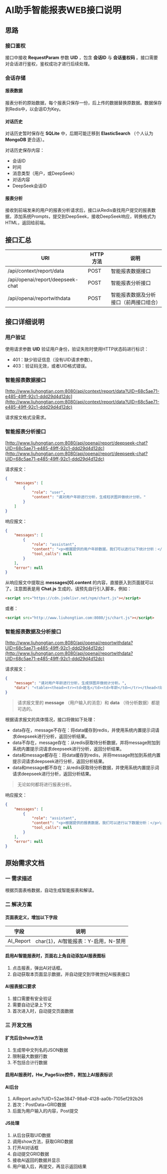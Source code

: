 # AI助手智能报表WEB接口说明

## 思路

### 接口鉴权

接口中接收 **RequestParam** 参数 **UID** ，包含 **会话ID** 与 **会话鉴权码** 。接口需要对会话进行鉴权，鉴权成功才进行后续处理。

### 会话存储

#### 报表数据

报表分析的原始数据，每个报表只保存一份，后上传的数据替换原数据。数据保存到Redis中，以会话ID为Key。

#### 对话历史

对话历史暂时保存在 **SQLite** 中，后期可能迁移到 **ElasticSearch** （个人认为 **MongoDB** 更合适）。

对话历史保存内容：

- 会话ID
- 时间
- 消息类型（用户，或DeepSeek）
- 对话内容
- DeepSeek会话ID

#### 报表分析

接收到前端发来的用户的报表分析请求后，接口从Redis查找用户提交的报表数据，添加系统Prompts，提交到DeepSeek，接收DeepSeek响应，转换格式为HTML，返回给前端。

## 接口汇总

|URI|HTTP方法|说明|
|---|---|---|
|/api/context/report/data|POST|智能报表数据接口|
|/api/openai/report/deepseek-chat|POST|智能报表分析接口|
|/api/openai/reportwithdata|POST|智能报表数据及分析接口（前两接口组合）|

## 接口详细说明

### 用户验证

使用请求参数 **UID** 验证用户身份，验证失败时使用HTTP状态码进行标识：

- 401：缺少验证信息（没有UID请求参数）。
- 403：验证码无效，或者UID格式错误。

### 智能报表数据接口

[http://www.liuhongtian.com:8080/api/context/report/data?UID=68c5ae71-e485-49ff-92c1-ddd29d4d12dc](http://www.liuhongtian.com:8080/api/context/report/data?UID=68c5ae71-e485-49ff-92c1-ddd29d4d12dc)

请求报文格式没需求。

### 智能报表分析接口

[http://www.liuhongtian.com:8080/api/openai/report/deepseek-chat?UID=68c5ae71-e485-49ff-92c1-ddd29d4d12dc](http://www.liuhongtian.com:8080/api/openai/report/deepseek-chat?UID=68c5ae71-e485-49ff-92c1-ddd29d4d12dc)

请求报文：

```json
{
    "messages": [
        {
            "role": "user",
            "content": "请对用户年龄进行分析，生成柱状图并做统计分析。"
        }
    ]
}
```

响应报文：

```json
{
    "messages": [
        {
            "role": "assistant",
            "content": "<p>根据提供的用户年龄数据，我们可以进行以下统计分析：</p>\n<ol>\n<li><strong>年龄分布</strong>：用户的年龄范围从20岁到68岁。</li>\n<li><strong>平均年龄</strong>：计算所有用户的平均年龄。</li>\n<li><strong>年龄中位数</strong>：找出年龄的中位数。</li>\n<li><strong>年龄众数</strong>：找出出现频率最高的年龄。</li>\n<li><strong>年龄标准差</strong>：计算年龄的标准差，了解年龄分布的离散程度。</li>\n</ol>\n<p>首先，我们计算这些统计量：</p>\n<ul>\n<li><strong>平均年龄</strong>：将所有年龄相加后除以人数。</li>\n<li><strong>年龄中位数</strong>：将所有年龄按大小顺序排列，位于中间位置的年龄。</li>\n<li><strong>年龄众数</strong>：出现次数最多的年龄。</li>\n<li><strong>年龄标准差</strong>：计算每个年龄与平均年龄的差的平方的平均数，再开平方。</li>\n</ul>\n<p>接下来，我们将生成一个柱状图来展示年龄的分布情况。以下是使用Chart.js生成的HTML页面代码：</p>\n<script src=\"https://cdn.jsdelivr.net/npm/chart.js\"></script>\n    <div style=\"width: 70%; margin: auto;\">\n        <canvas id=\"ageChart\"></canvas>\n    </div>\n    <script>\n        var ctx = document.getElementById('ageChart').getContext('2d');\n        var ageChart = new Chart(ctx, {\n            type: 'bar',\n            data: {\n                labels: ['20', '21', '22', '23', '25', '28', '32', '40', '45', '50', '56', '58', '60', '68'],\n                datasets: [{\n                    label: '年龄分布',\n                    data: [1, 1, 1, 1, 1, 1, 1, 1, 1, 1, 1, 1, 1, 1], // 每个年龄出现的次数\n                    backgroundColor: 'rgba(54, 162, 235, 0.2)',\n                    borderColor: 'rgba(54, 162, 235, 1)',\n                    borderWidth: 1\n                }]\n            },\n            options: {\n                scales: {\n                    y: {\n                        beginAtZero: true\n                    }\n                }\n            }\n        });\n    </script>\n\n\n<p>在这个HTML页面中，我们使用了Chart.js库来创建一个柱状图，展示了每个年龄的用户数量。每个柱代表一个特定的年龄，柱的高度表示该年龄的用户数量。这个图表帮助我们直观地看到用户年龄的分布情况。</p>\n<p>请注意，由于数据中每个年龄只出现一次，所以柱状图中的每个柱的高度都是1。如果有更多数据，柱的高度会相应变化，反映出不同年龄的用户数量。</p>\n",
            "tool_calls": null
        }
    ],
    "error": null
}
```

从响应报文中提取出 **messages[0].content** 的内容，直接嵌入到页面就可以了。注意图表是用 **Chat.js** 生成的，请预先自行引入脚本，例如：

```html
<script src="https://cdn.jsdelivr.net/npm/chart.js"></script>
```

或者：

```html
<script src="http://www.liuhongtian.com:8080/js/chart.js"></script>
```

### 智能报表数据及分析接口

[http://www.liuhongtian.com:8080/api/openai/reportwithdata?UID=68c5ae71-e485-49ff-92c1-ddd29d4d12dc](http://www.liuhongtian.com:8080/api/openai/reportwithdata?UID=68c5ae71-e485-49ff-92c1-ddd29d4d12dc)

请求报文：

```json
{
    "message": "请对用户年龄进行分析，生成饼图并做统计分析。",
    "data": "<table><thead><tr><td>姓名</td><td>年龄</td></tr></thead<tbody><tr><td>张三</td><td>20</td></tr><tr><td>李四</td><td>21</td></tr><tr><td>王五</td><td>22</td></tr><tr><td>李二狗</td><td>40</td></tr><tr><td>赵四</td><td>58</td></tr><tr><td>赵玉田</td><td>32</td></tr><tr><td>谢广坤</td><td>56</td></tr><tr><td>刘能</td><td>60</td></tr><tr><td>西门长海</td><td>68</td></tr><tr><td>谢大脚</td><td>45</td></tr><tr><td>王大拿</td><td>50</td></tr><tr><td>谢飞机</td><td>28</td></tr<tr><td>谢腾飞</td><td>25</td></tr><tr><td>谢腾凤</td><td>23</td></tr></tbody></table>"
}
```

> 请求报文里的 **message** （用户输入的消息）和 **data** （待分析数据）都是可选的。

根据请求报文的具体情况，接口将做如下处理：

- data存在，message不存在：将data缓存到redis，并使用系统内置提示词请求deepseek进行分析，返回分析结果。
- data不存在，message存在：从redis获取待分析数据，并将message附加到系统内置提示词请求deepseek进行分析，返回分析结果。
- data和message都存在：将data缓存到redis，并将message附加到系统内置提示词请求deepseek进行分析，返回分析结果。
- data和message都不存在：从redis获取待分析数据，并使用系统内置提示词请求deepseek进行分析，返回分析结果。

> 无论如何都将进行报表分析。

响应报文：

```json
{
    "messages": [
        {
            "role": "assistant",
            "content": "<p>根据提供的报表数据，我们可以进行以下数据分析：</p>\n<ol>\n<li>\n<p><strong>年龄分布分析</strong>：</p>\n<ul>\n<li>最小年龄：20岁（张三）</li>\n<li>最大年龄：68岁（西门长海）</li>\n<li>平均年龄：约39.5岁</li>\n<li>年龄中位数：40岁（李二狗）</li>\n</ul>\n</li>\n<li>\n<p><strong>年龄分段统计</strong>：</p>\n<ul>\n<li>20-29岁：5人（张三、王五、谢飞机、谢腾飞、谢腾凤）</li>\n<li>30-39岁：1人（赵玉田）</li>\n<li>40-49岁：2人（李二狗、谢大脚）</li>\n<li>50-59岁：3人（赵四、谢广坤、王大拿）</li>\n<li>60岁以上：2人（刘能、西门长海）</li>\n</ul>\n</li>\n<li>\n<p><strong>年龄分布图表</strong>：\n为了更直观地展示年龄分布，我们可以使用柱状图来展示不同年龄段的分布情况。</p>\n</li>\n</ol>\n<p>以下是使用Chart.js生成的HTML页面代码，展示年龄分布的柱状图：</p>\n<script src=\"https://cdn.jsdelivr.net/npm/chart.js\"></script>\n    <div style=\"width: 70%; margin: auto;\">\n        <canvas id=\"ageDistributionChart\"></canvas>\n    </div>\n    <script>\n        var ctx = document.getElementById('ageDistributionChart').getContext('2d');\n        var ageDistributionChart = new Chart(ctx, {\n            type: 'bar',\n            data: {\n                labels: ['20-29岁', '30-39岁', '40-49岁', '50-59岁', '60岁以上'],\n                datasets: [{\n                    label: '人数',\n                    data: [5, 1, 2, 3, 2],\n                    backgroundColor: [\n                        'rgba(255, 99, 132, 0.2)',\n                        'rgba(54, 162, 235, 0.2)',\n                        'rgba(255, 206, 86, 0.2)',\n                        'rgba(75, 192, 192, 0.2)',\n                        'rgba(153, 102, 255, 0.2)'\n                    ],\n                    borderColor: [\n                        'rgba(255, 99, 132, 1)',\n                        'rgba(54, 162, 235, 1)',\n                        'rgba(255, 206, 86, 1)',\n                        'rgba(75, 192, 192, 1)',\n                        'rgba(153, 102, 255, 1)'\n                    ],\n                    borderWidth: 1\n                }]\n            },\n            options: {\n                scales: {\n                    y: {\n                        beginAtZero: true\n                    }\n                }\n            }\n        });\n    </script>\n\n\n<h3>数据分析结论：</h3>\n<ul>\n<li>数据中年龄分布较为广泛，从20岁到68岁不等。</li>\n<li>20-29岁年龄段的人数最多，占总人数的约38.5%。</li>\n<li>60岁以上年龄段的人数较少，占总人数的约15.4%。</li>\n<li>平均年龄和中位数年龄接近，说明数据分布较为均匀。</li>\n</ul>\n<p>通过以上分析和图表展示，可以更清晰地了解数据的年龄分布情况。</p>\n",
            "tool_calls": null
        }
    ],
    "error": null
}
```

## 原始需求文档

### 一 需求描述

根据页面表格数据，自动生成智能报表和解读。

### 二 解决方案

#### 页面表定义，增加以下字段

|字段|说明|
|---|---|
|AI_Report|char(1)，AI智能报表：Y-启用，N-禁用|

#### 启用AI智能报表时，页面右上角自动添加AI报表图标

1. 点击报表，弹出AI对话框。
2. 自动获取本页面显示数据，并自动提交到华微世纪AI报表接口

#### AI报表接口要求

1. 接口需要有安全验证
2. 需要自动记录上下文
3. 首次进入时，自动提交页面数据

### 三 开发文档

#### 扩充后台show方法

1. 生成带中文列名的JSON数据
2. 限制最大数据行数
3. 不包括合计行数据

#### 启用AI报表时，Hw_PageSize控件，附加上AI报表标识

#### AI后台

1. AiReport.ashx?UID=52ae3847-98a8-4128-aa0b-7105ef292b26
2. 首次：PostData=GRID数据
3. 后面为用户输入的内容，Post提交

#### JS处理

1. 从后台获取UID数据
2. 调用show方法，获取GRID数据
3. 打开AI对话框
4. 自动提交GRID数据
5. 接收AI返回的数据并显示
6. 用户输入后，再提交，再显示返回结果
